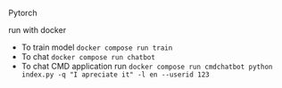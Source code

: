 Pytorch 

run with docker

- To train model `docker compose run train`  
- To chat `docker compose run chatbot`
- To chat CMD application run `docker compose run cmdchatbot python index.py -q "I apreciate it" -l en --userid 123`